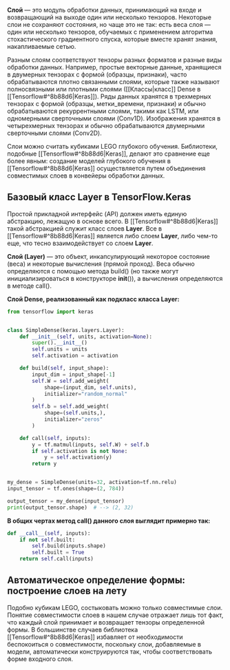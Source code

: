 **Слой** — это модуль обработки данных, принимающий на входе и возвращающий на выходе один или несколько тензоров. Некоторые слои не сохраняют состояния, но чаще это не так: есть веса слоя — один или несколько тензоров, обучаемых с применением алгоритма стохастического градиентного спуска, которые вместе хранят знания, накапливаемые сетью.

Разным слоям соответствуют тензоры разных форматов и разные виды обработки данных. Например, простые векторные данные, хранящиеся в двумерных тензорах с формой (образцы, признаки), часто обрабатываются плотно связанными слоями, которые также называют полносвязными или плотными слоями ([[Классы|класс]] Dense в [[Tensorflow#^8b88d6|Keras]]). Ряды данных хранятся в трехмерных тензорах с формой (образцы, метки_времени, признаки) и обычно обрабатываются рекуррентными слоями, такими как LSTM, или одномерными сверточными слоями (Conv1D). Изображения хранятся в четырехмерных тензорах и обычно обрабатываются двумерными сверточными слоями (Conv2D).

Слои можно считать кубиками LEGO глубокого обучения. Библиотеки, подобные [[Tensorflow#^8b88d6|Keras]], делают это сравнение еще более явным: создание моделей глубокого обучения в [[Tensorflow#^8b88d6|Keras]] осуществляется путем объединения совместимых слоев в конвейеры обработки данных.

## Базовый класс Layer в TensorFlow.Keras

Простой прикладной интерфейс (API) должен иметь единую абстракцию, лежащую в основе всего. В [[Tensorflow#^8b88d6|Keras]] такой абстракцией служит класс слоев **Layer**. Все в [[Tensorflow#^8b88d6|Keras]] является либо слоем **Layer**, либо чем-то еще, что тесно взаимодействует со слоем **Layer**.

**Слой (Layer)** — это объект, инкапсулирующий некоторое состояние (веса) и некоторые вычисления (прямой проход). Веса обычно определяются с помощью метода build() (но также могут инициализироваться в конструкторе __init__()), а вычисления определяются в методе call().

**Слой Dense, реализованный как подкласс класса Layer:**

```Python
from tensorflow import keras


class SimpleDense(keras.layers.Layer):
	def __init__(self, units, activation=None):
		super().__init__()
		self.units = units
		self.activation = activation

	def build(self, input_shape):
		input_dim = input_shape[-1]
		self.W = self.add_weight(
			shape=(input_dim, self.units),
			initializer="random_normal"
		)
		self.b = self.add_weight(
			shape=(self.units,),
			initializer="zeros"
		)

	def call(self, inputs):
		y = tf.matmul(inputs, self.W) + self.b
		if self.activation is not None: 
			y = self.activation(y)
		return y


my_dense = SimpleDense(units=32, activation=tf.nn.relu)
input_tensor = tf.ones(shape=(2, 784))

output_tensor = my_dense(input_tensor)
print(output_tensor.shape)  # --> (2, 32)
```

**В общих чертах метод call() данного слоя выглядит примерно так:**

```Python
def __call__(self, inputs):
	if not self.built:
		self.build(inputs.shape)
		self.built = True
	return self.call(inputs)
```

## Автоматическое определение формы: построение слоев на лету

Подобно кубикам LEGO, состыковать можно только совместимые слои. Понятие совместимости слоев в нашем случае отражает лишь тот факт, что каждый слой принимает и возвращает тензоры определенной формы. В большинстве случаев библиотека [[Tensorflow#^8b88d6|Keras]] избавляет от необходимости беспокоиться о совместимости, поскольку слои, добавляемые в модели, автоматически конструируются так, чтобы соответствовать форме входного слоя.